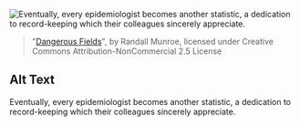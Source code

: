 ![Eventually, every epidemiologist becomes another statistic, a dedication to record-keeping which their colleagues sincerely appreciate.](https://imgs.xkcd.com/comics/dangerous_fields.png)
> "[Dangerous Fields](https://xkcd.com/2142/)", by Randall Munroe, licensed under Creative Commons Attribution-NonCommercial 2.5 License

## Alt Text
Eventually, every epidemiologist becomes another statistic, a dedication to record-keeping which their colleagues sincerely appreciate.
